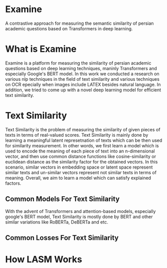 # Examine
A contrastive approach for measuring the semantic similarity of persian academic questions based on Transformers in deep learning.

# What is Examine
Examine is a platform for measuring the similarity of persian academic questions based on deep learning techniques, maninly Transformers and especially Google's BERT model. In this work we conducted a research on various nlp techniques in the field of text similarity and various techniques on OCR epecially when images include LATEX besides natural language. In addition, we tried to come up with a novel deep learning model for efficient text similarity.

# Text Similarity
Text Similarity is the problem of measuring the similarity of given pieces of texts in terms of real-valued scores. Text Similarity is mainly done by learning a meaningful latent represetnation of texts which can be then used for similarity measurement. In other words, we first learn a model which is used to encode the meaning of each piece of text into an n-dimensional vector, and then use common distance functions like cosine-similarity or euclidean distance as the similarity factor for the obtained vectors. In this scenario, similar vectors in embedding space or latent space represent similar texts and un-similar vectors represent not similar texts in terms of meaning. Overall, we aim to learn a model which can satisfy explained factors.

## Common Models For Text Similarity
With the advent of Transformers and attention-based models, especially google's BERT model, Text Similarity is mostly done by BERT and other similar variations like RoBERTa, DeBERTa and etc. 

## Common Losses For Text Similarity


# How LASM Works


<!-- https://user-images.githubusercontent.com/58986949/115314310-805b2780-a1a7-11eb-8558-648a367ea231.mp4 -->
